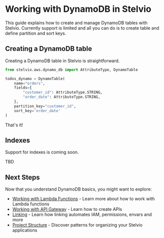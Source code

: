 # Working with DynamoDB in Stelvio

This guide explains how to create and manage DynamoDB tables with Stelvio. Currently
support is limited and all you can do is to create table and define partition and sort
keys.

## Creating a DynamoDB table

Creating a DynamoDB table in Stelvio is straightforward.

```python
from stelvio.aws.dynamo_db import AttributeType, DynamoTable

todos_dynamo = DynamoTable(
    name="orders",
    fields={
        "customer_id": AttributeType.STRING,
        "order_date": AttributeType.STRING,
    },
    partition_key="customer_id",
    sort_key='order_date'
)
```

That's it!




## Indexes

Support for indexes is coming soon. 

TBD

## Next Steps

Now that you understand DynamoDB basics, you might want to explore:

- [Working with Lambda Functions](lambda.md) - Learn more about how to work with Lambda functions
- [Working with API Gateway](api-gateway.md) - Learn how to create APIs
- [Linking](linking.md) - Learn how linking automates IAM, permissions, envars and more
- [Project Structure](project-structure.md) - Discover patterns for organizing your Stelvio applications
